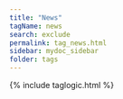 ```yaml
---
title: "News"
tagName: news
search: exclude
permalink: tag_news.html
sidebar: mydoc_sidebar
folder: tags
---
```

{% include taglogic.html %}
